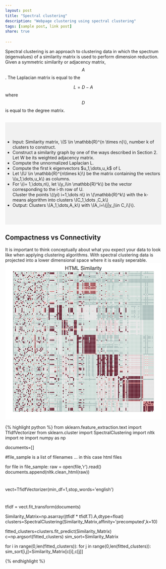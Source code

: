 ```yaml
---
layout: post
title: "Spectral clustering"
description: "Webpage clustering using spectral clustering"
tags: [sample post, link post] 
share: true
 
---
```


Spectral clustering is an approach to clustering data in which the spectrum (eigenvalues) of a similarity matrix is used to perform dimension reduction.  Given a symmetric similarity or adjacency matrix, $$A$$.  The Laplacian matrix is equal to the 

$$L=D-A$$ where $$D$$ is equal to the degree matrix.

<div style="background-color:rgba(0, 0, 0, 0.0470588); vertical-align: middle; padding:40px 0; margin-top:30px">

<ul>
<li> Input: Similarity matrix, \(S \in \mathbb{R}^{n \times n}\), number k of clusters to construct.</li>
<li> Construct a similarity graph by one of the ways described in Section 2. Let
W be its weighted adjacency matrix.</li>
<li> Compute the unnormalized Laplacian L.</li>
<li> Compute the first k eigenvectors $u_1,\dots,u_k$ of L</li>
<li> Let \(U \in \mathbb{R}^{n\times k}\) be the matrix containing the vectors \(u_1,\dots,u_k\) as columns.</li>
<li> For \(i= 1,\dots,n\), let \(y_i\in \mathbb{R}^k\) be the vector corresponding to the i-th row of U.</li>
Cluster the points \((yi) i=1,\dots n\) in \(\mathbb{R}^k\) with the k-means algorithm into clusters \(C_1,\dots ,C_k\)
<li> Output: Clusters \(A_1,\dots,A_k\) with \(A_i=\{j|y_j\in C_i\}\).</li>
</ul>
</div>


<h2>Compactness vs Connectivity</h2>
It is important to think conceptually about what you expect your data to look like when applying clustering algorithms.  With spectral clustering data is projected into a lower dimensional space where it is easily seperable.




<img src="/images/index.png">

{% highlight python %}
from sklearn.feature_extraction.text import TfidfVectorizer
from sklearn.cluster import SpectralClustering
import nltk
import re
import numpy as np

documents=[]

#file_sample is a list of filenames ... in this case html files

for file in file_sample:
    raw = open(file,'r').read()    
    documents.append(nltk.clean_html(raw))

#
vect=TfidfVectorizer(min_df=1,stop_words='english')

#
tfidf = vect.fit_transform(documents)

Similarity_Matrix=np.asarray((tfidf * tfidf.T).A,dtype=float)
clusters=SpectralClustering(Similarity_Matrix,affinity='precomputed',k=10)

fitted_clusters=clusters.fit_predict(Similarity_Matrix)
c=np.argsort(fitted_clusters)
sim_sort=Similarity_Matrix

for i in range(0,len(fitted_clusters)):
    for j in range(0,len(fitted_clusters)):
        sim_sort[i,j]=Similarity_Matrix[c[i],c[j]]

{% endhighlight %}




